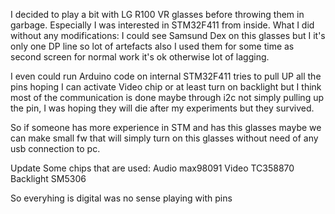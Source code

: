 I decided to play a bit with LG R100 VR glasses before throwing them in garbage. Especially I was interested in STM32F411 from inside.
What I did without any modifications: I could see Samsund Dex on this glasses but I it's only one DP line so lot of artefacts also I used them for some time as second screen for normal work it's ok otherwise lot of lagging.

I even could run Arduino code on internal STM32F411 tries to pull UP all the pins hoping I can activate Video chip or at least turn on backlight but I think
most of the communication is done maybe through i2c not simply pulling up the pin, I was hoping they will die after my experiments but they survived. 

So if someone has more experience in STM and has this glasses maybe we can make small fw that will simply turn on this glasses without need of any usb connection to pc. 

Update 
Some chips that are used: 
Audio max98091
Video TC358870
Backlight SM5306

So everyhing is digital was no sense playing with pins
